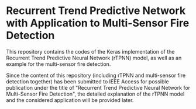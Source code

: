 # Recurrent Trend Predictive Network with Application to Multi-Sensor Fire Detection

This repository contains the codes of the Keras implementation of the Recurrent Trend Predictive Neural Network (rTPNN) model, as well as an example for the multi-sensor fire detection.

Since the content of this repository (including rTPNN and multi-sensor fire detection together) has been submitted to IEEE Access for possible publication under the title of "Recurrent Trend Predictive Neural Network for Multi-Sensor Fire Detection", the detailed explanation of the rTPNN model and the considered application will be provided later. 
